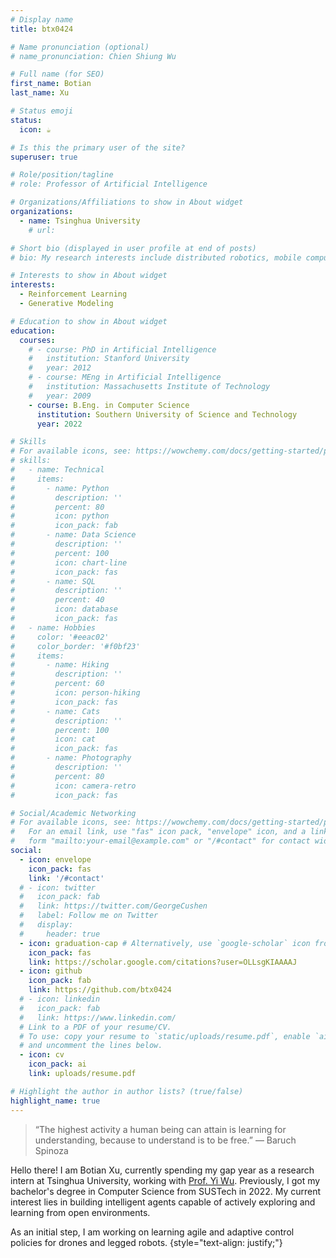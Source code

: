 ```yaml
---
# Display name
title: btx0424

# Name pronunciation (optional)
# name_pronunciation: Chien Shiung Wu

# Full name (for SEO)
first_name: Botian
last_name: Xu

# Status emoji
status:
  icon: ☕️

# Is this the primary user of the site?
superuser: true

# Role/position/tagline
# role: Professor of Artificial Intelligence

# Organizations/Affiliations to show in About widget
organizations:
  - name: Tsinghua University
    # url: 

# Short bio (displayed in user profile at end of posts)
# bio: My research interests include distributed robotics, mobile computing and programmable matter.

# Interests to show in About widget
interests:
  - Reinforcement Learning
  - Generative Modeling

# Education to show in About widget
education:
  courses:
    # - course: PhD in Artificial Intelligence
    #   institution: Stanford University
    #   year: 2012
    # - course: MEng in Artificial Intelligence
    #   institution: Massachusetts Institute of Technology
    #   year: 2009
    - course: B.Eng. in Computer Science
      institution: Southern University of Science and Technology
      year: 2022

# Skills
# For available icons, see: https://wowchemy.com/docs/getting-started/page-builder/#icons
# skills:
#   - name: Technical
#     items:
#       - name: Python
#         description: ''
#         percent: 80
#         icon: python
#         icon_pack: fab
#       - name: Data Science
#         description: ''
#         percent: 100
#         icon: chart-line
#         icon_pack: fas
#       - name: SQL
#         description: ''
#         percent: 40
#         icon: database
#         icon_pack: fas
#   - name: Hobbies
#     color: '#eeac02'
#     color_border: '#f0bf23'
#     items:
#       - name: Hiking
#         description: ''
#         percent: 60
#         icon: person-hiking
#         icon_pack: fas
#       - name: Cats
#         description: ''
#         percent: 100
#         icon: cat
#         icon_pack: fas
#       - name: Photography
#         description: ''
#         percent: 80
#         icon: camera-retro
#         icon_pack: fas

# Social/Academic Networking
# For available icons, see: https://wowchemy.com/docs/getting-started/page-builder/#icons
#   For an email link, use "fas" icon pack, "envelope" icon, and a link in the
#   form "mailto:your-email@example.com" or "/#contact" for contact widget.
social:
  - icon: envelope
    icon_pack: fas
    link: '/#contact'
  # - icon: twitter
  #   icon_pack: fab
  #   link: https://twitter.com/GeorgeCushen
  #   label: Follow me on Twitter
  #   display:
  #     header: true
  - icon: graduation-cap # Alternatively, use `google-scholar` icon from `ai` icon pack
    icon_pack: fas
    link: https://scholar.google.com/citations?user=OLLsgKIAAAAJ
  - icon: github
    icon_pack: fab
    link: https://github.com/btx0424
  # - icon: linkedin
  #   icon_pack: fab
  #   link: https://www.linkedin.com/
  # Link to a PDF of your resume/CV.
  # To use: copy your resume to `static/uploads/resume.pdf`, enable `ai` icons in `params.yaml`,
  # and uncomment the lines below.
  - icon: cv
    icon_pack: ai
    link: uploads/resume.pdf

# Highlight the author in author lists? (true/false)
highlight_name: true
---
```


> “The highest activity a human being can attain is learning for understanding, because to understand is to be free.”
> ― Baruch Spinoza

Hello there! I am Botian Xu, currently spending my gap year as a research intern at Tsinghua University, working with [Prof. Yi Wu](https://jxwuyi.weebly.com/). Previously, I got my bachelor's degree in Computer Science from SUSTech in 2022. My current interest lies in building intelligent agents capable of actively exploring and learning from open environments. 

As an initial step, I am working on learning agile and adaptive control policies for drones and legged robots. 
{style="text-align: justify;"}
